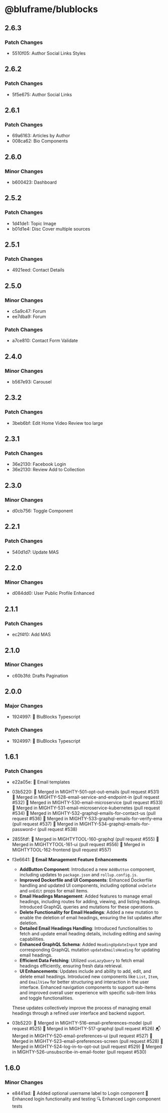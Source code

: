 # @bluframe/blublocks

## 2.6.3

### Patch Changes

- 5510f05: Author Social Links Styles

## 2.6.2

### Patch Changes

- 5f5e675: Author Social Links

## 2.6.1

### Patch Changes

- 69a6163: Articles by Author
- 008ca62: Bio Components

## 2.6.0

### Minor Changes

- b600423: Dashboard

## 2.5.2

### Patch Changes

- 1d41de1: Topic Image
- b01d1e4: Disc Cover multiple sources

## 2.5.1

### Patch Changes

- 4921eed: Contact Details

## 2.5.0

### Minor Changes

- c5a9c47: Forum
- ee7dba9: Forum

### Patch Changes

- a7ce810: Contact Form Validate

## 2.4.0

### Minor Changes

- b567e93: Carousel

## 2.3.2

### Patch Changes

- 3beb6bf: Edit Home Video Review too large

## 2.3.1

### Patch Changes

- 36e2130: Facebook Login
- 36e2130: Review Add to Collection

## 2.3.0

### Minor Changes

- d0cb756: Toggle Component

## 2.2.1

### Patch Changes

- 540d1d7: Update MAS

## 2.2.0

### Minor Changes

- d084dd0: User Public Profile Enhanced

## 2.1.1

### Patch Changes

- ec2f4f0: Add MAS

## 2.1.0

### Minor Changes

- c60b3fd: Drafts Pagination

## 2.0.0

### Major Changes

- 1924997: 📘 BluBlocks Typescript

### Patch Changes

- 1924997: 📘 BluBlocks Typescript

## 1.6.1

### Patch Changes

- e22a05e: 📧 Email templates
- 03b5220: 📧 Merged in MIGHTY-501-opt-out-emails (pull request #531)
  📧 Merged in MIGHTY-528-email-service-and-endpoint-in (pull request #532)
  📧 Merged in MIGHTY-530-email-microservice (pull request #533)
  🚀 Merged in MIGHTY-531-email-microservice-kubernetes (pull request #534)
  📧 Merged in MIGHTY-532-graphql-emails-for-contact-us (pull request #536)
  🔐 Merged in MIGHTY-533-graphql-emails-for-verify-ema (pull request #537)
  🔑 Merged in MIGHTY-534-graphql-emails-for-password-r (pull request #538)
- 2855fdf: 📧 Merged in MIGHTYTOOL-160-graphql (pull request #555)
  🎨 Merged in MIGHTYTOOL-161-ui (pull request #556)
  🚚 Merged in MIGHTYTOOL-162-frontend (pull request #557)
- f3e6641: **📧 Email Management Feature Enhancements**

  - **AddButton Component**: Introduced a new `AddButton` component, including updates to `package.json` and `rollup.config.js`.
  - **Improved Dockerfile and UI Components**: Enhanced Dockerfile handling and updated UI components, including optional `onDelete` and `onEdit` props for email items.
  - **Email Headings Management**: Added features to manage email headings, including routes for adding, viewing, and listing headings. Introduced GraphQL queries and mutations for these operations.
  - **Delete Functionality for Email Headings**: Added a new mutation to enable the deletion of email headings, ensuring the list updates after deletion.
  - **Detailed Email Headings Handling**: Introduced functionalities to fetch and update email heading details, including editing and saving capabilities.
  - **Enhanced GraphQL Schema**: Added `HeadingUpdateInput` type and corresponding GraphQL mutation `updateEmailsHeading` for updating email headings.
  - **Efficient Data Fetching**: Utilized `useLazyQuery` to fetch email headings efficiently, ensuring fresh data retrieval.
  - **UI Enhancements**: Updates include and ability to add, edit, and delete email headings. Introduced new components like `List`, `Item`, and `EmailView` for better structuring and interaction in the user interface. Enhanced navigation components to support sub-items and improved overall user experience with specific sub-item links and toggle functionalities.

  These updates collectively improve the process of managing email headings through a refined user interface and backend support.

- 03b5220: 📧 Merged in MIGHTY-516-email-preferences-model (pull request #525)
  🔐 Merged in MIGHTY-517-graphql (pull request #526)
  📬 Merged in MIGHTY-520-email-preferences-ui (pull request #527)
  📧 Merged in MIGHTY-523-email-preferences-screen (pull request #528)
  🔀 Merged in MIGHTY-524-log-in-to-opt-out (pull request #529)
  📧 Merged in MIGHTY-526-unsubscribe-in-email-footer (pull request #530)

## 1.6.0

### Minor Changes

- e8441ad: 🔧 Added optional username label to Login component
  🔑 Enhanced login functionality and testing
  🔍 Enhanced Login component tests
